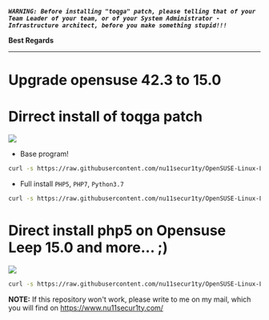 ***`WARNING: Before installing "toqga" patch, please telling that of your Team Leader of your team, or of your System Administrator - Infrastructure architect, before you make something stupid!!!`*** 

**Best Regards**

-------------------------------------------------------------------------------------------------------------------------

# Upgrade opensuse 42.3 to 15.0
# Dirrect install of toqga patch
![](https://github.com/nu11secur1ty/OpenSUSE-Linux-Linux-Architecture_Deployment-administration/blob/master/Upgrade-opensuse-42.3-to-15.0/wall/people.jpg)

- Base program!

```bash
curl -s https://raw.githubusercontent.com/nu11secur1ty/OpenSUSE-Linux-Linux-Architecture_Deployment-administration/master/Upgrade-opensuse-42.3-to-15.0/toqga.sh | bash
```

- Full install `PHP5`, `PHP7`, `Python3.7`
```bash
curl -s https://raw.githubusercontent.com/nu11secur1ty/OpenSUSE-Linux-Linux-Architecture_Deployment-administration/master/Upgrade-opensuse-42.3-to-15.0/toqgawork.sh | bash
```

# Direct install php5 on Opensuse Leep 15.0 and more... ;)
![](https://github.com/nu11secur1ty/OpenSUSE-Linux-Linux-Architecture_Deployment-administration/blob/master/Upgrade-opensuse-42.3-to-15.0/wall/services.jpg)
```bash
curl -s https://raw.githubusercontent.com/nu11secur1ty/OpenSUSE-Linux-Linux-Architecture_Deployment-administration/master/Upgrade-opensuse-42.3-to-15.0/services.sh | bash
```
**NOTE:** If this repository won't work, please write to me on my mail, which you will find on https://www.nu11secur1ty.com/
